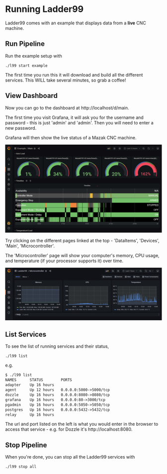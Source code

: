 # Running Ladder99

Ladder99 comes with an example that displays data from a **live** CNC machine. 


## Run Pipeline

Run the example setup with

```
./l99 start example
```

The first time you run this it will download and build all the different services. This WILL take several minutes, so grab a coffee!




## View Dashboard

Now you can go to the dashboard at http://localhost/d/main. 

The first time you visit Grafana, it will ask you for the username and password - this is just 'admin' and 'admin'. Then you will need to enter a new password. 

Grafana will then show the live status of a Mazak CNC machine. 

![](_images/grafana-demo.png)

Try clicking on the different pages linked at the top - 'DataItems', 'Devices', 'Main', 'Microcontroller'.

The 'Microcontroller' page will show your computer's memory, CPU usage, and temperature (if your processor supports it) over time. 

![](_images/ladder99-dash-micro.jpg)


## List Services

To see the list of running services and their status,

```
./l99 list
```

e.g.

```
$ ./l99 list
NAMES      STATUS        PORTS
adapter    Up 16 hours
agent      Up 12 hours   0.0.0.0:5000->5000/tcp
dozzle     Up 16 hours   0.0.0.0:8080->8080/tcp
grafana    Up 16 hours   0.0.0.0:80->3000/tcp
pgadmin    Up 16 hours   0.0.0.0:5050->5050/tcp
postgres   Up 16 hours   0.0.0.0:5432->5432/tcp
relay      Up 16 hours
```

The url and port listed on the left is what you would enter in the browser to access that service - e.g. for Dozzle it's http://localhost:8080.


## Stop Pipeline

When you're done, you can stop all the Ladder99 services with

```
./l99 stop all
```
